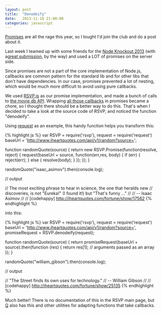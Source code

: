 ```yaml
---
layout: post
title:  "Denodeify"
date:   2013-11-18 21:00:00
categories: javascript
---
```


[Promises](http://wiki.commonjs.org/wiki/Promises/A) are all the rage this year, so I tought I'd join the club and do a post about it.

Last week I teamed up with some friends for the [Node Knockout 2013](http://2013.nodeknockout.com/)
(with a[great submission](http://cinemafu.com/), by the way) and used a LOT of promises on the server side.

Since promises are not a part of the core implementation of Node.js, callbacks are common pattern for the
standard lib and for other libs that don't have dependencies. In our case, promises prevented
a lot of nesting, which would be much more difficult to avoid using pure callbacks.

We used [RSVP.js](https://github.com/tildeio/rsvp.js) as our promise implementation, and made a bunch of calls to
[the movie db API](http://www.themoviedb.org/documentation/api). Wrapping [all those callbacks](https://github.com/raqqa/node-tmdb) in promises became a chore, so I thought there should be a better way to do this. That's when I decided to take a look at the source code of RSVP, and noticed the function "denodeify".

Using [request](https://github.com/mikeal/request) as an example, this handy function helps you transform this:

{% highlight js %}
var RSVP = require('rsvp'),
    request = require('request')
    baseUrl = 'http://www.iheartquotes.com/api/v1/random?source=';

function randomQuote(source) {
  return new RSVP.Promise(function(resolve, reject) {
    request(baseUrl + source, function(err,res, body) {
      if (err) {
        reject(err);
      } else {
        resolve(body);
      }
    });
  });
}

randomQuote("isaac_asimov").then(console.log);

// output

// The most exciting phrase to hear in science, the one that heralds new
// discoveries, is not "Eureka!" (I found it!) but "That's funny ..."
// 
//   -- Isaac Asimov
// 
// [codehappy] http://iheartquotes.com/fortune/show/17562
{% endhighlight %}

into this:

{% highlight js %}
var RSVP = require('rsvp'),
    request = require('request')
    baseUrl = 'http://www.iheartquotes.com/api/v1/random?source=',
    promiseRequest = RSVP.denodeify(request);

function randomQuote(source) {
  return promiseRequest(baseUrl + source).then(function (res) {
    return res[1]; // arguments passed as an array
  });
}

randomQuote("william_gibson").then(console.log);

// output

// "The Street finds its own uses for technology."
// -- William Gibson
// 
// [codehappy] http://iheartquotes.com/fortune/show/25135
{% endhighlight %}

Much better! There is no documentation of this in the RSVP main page, but [Q](https://github.com/kriskowal/q)
also has this and other utilities for adapting functions that take callbacks. 
